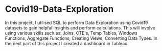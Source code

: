 # Covid19-Data-Exploration
In this project, I utilised SQL to perform Data Exploration using Covid19 datasets to gain helpful insights and perform calculations. This will involve using various skills such as: Joins, CTE's, Temp Tables, Windows Functions, Aggregate Functions, Creating Views, Converting Data Types. In the next part of this project I created a dashboard in Tableau. 
